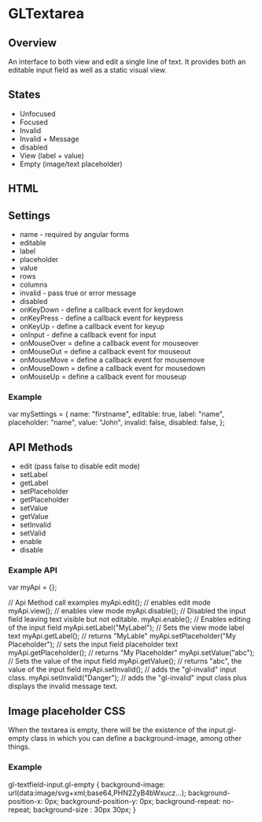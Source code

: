 # GLTextarea

## Overview
An interface to both view and edit a single line of text. It provides both an editable input field as well as a static visual view.

## States

* Unfocused
* Focused
* Invalid
* Invalid + Message
* disabled
* View (label + value)
* Empty (image/text placeholder)

## HTML

   <gl-textarea api="myApi" settings="mySettings"></gl-textarea>

## Settings

* name - required by angular forms
* editable
* label
* placeholder
* value
* rows
* columns
* invalid - pass true or error message
* disabled
* onKeyDown - define a callback event for keydown
* onKeyPress - define a callback event for keypress
* onKeyUp - define a callback event for keyup
* onInput - define a callback event for input
* onMouseOver = define a callback event for mouseover
* onMouseOut = define a callback event for mouseout
* onMouseMove = define a callback event for mousemove
* onMouseDown = define a callback event for mousedown
* onMouseUp = define a callback event for mouseup

### Example 

   var mySettings = {
     name: "firstname",
     editable: true,
     label: "name",
     placeholder: "name",
     value: "John",
     invalid: false,
     disabled: false,
   };

## API Methods

* edit (pass false to disable edit mode)
* setLabel
* getLabel
* setPlaceholder
* getPlaceholder
* setValue
* getValue
* setInvalid
* setValid
* enable
* disable

### Example API

   var myApi = {};
   
   // Api Method call examples
   myApi.edit();        // enables edit mode
   myApi.view();        // enables view mode
   myApi.disable();     // Disabled the input field leaving text visible but not editable.
   myApi.enable();      // Enables editing of the input field
   myApi.setLabel("MyLabel");    // Sets the view mode label text
   myApi.getLabel();     // returns "MyLable"
   myApi.setPlaceholder("My Placeholder");  // sets the input field placeholder text
   myApi.getPlaceholder();   // returns "My Placeholder"
   myApi.setValue("abc");  // Sets the value of the input field
   myApi.getValue();       // returns "abc", the value of the input field
   myApi.setInvalid();   // adds the "gl-invalid" input class.
   myApi.setInvalid("Danger");   // adds the "gl-invalid" input class plus displays the invalid message text.
   
## Image placeholder CSS
When the textarea is empty, there will be the existence of the input.gl-empty class in which you can define a background-image, among other things.

### Example

   gl-textfield-input.gl-empty {
       background-image: url(data:image/svg+xml;base64,PHN2ZyB4bWxucz...);
       background-position-x: 0px;
       background-position-y: 0px;
       background-repeat: no-repeat;
       background-size : 30px 30px;
     }
